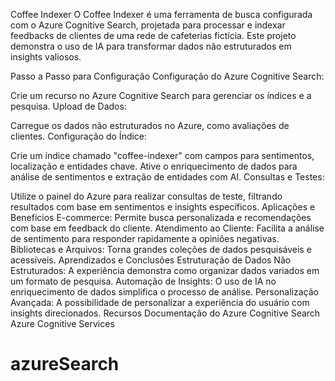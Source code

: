 Coffee Indexer
O Coffee Indexer é uma ferramenta de busca configurada com o Azure Cognitive Search, projetada para processar e indexar feedbacks de clientes de uma rede de cafeterias fictícia. Este projeto demonstra o uso de IA para transformar dados não estruturados em insights valiosos.

Passo a Passo para Configuração
Configuração do Azure Cognitive Search:

Crie um recurso no Azure Cognitive Search para gerenciar os índices e a pesquisa.
Upload de Dados:

Carregue os dados não estruturados no Azure, como avaliações de clientes.
Configuração do Índice:

Crie um índice chamado "coffee-indexer" com campos para sentimentos, localização e entidades chave.
Ative o enriquecimento de dados para análise de sentimentos e extração de entidades com AI.
Consultas e Testes:

Utilize o painel do Azure para realizar consultas de teste, filtrando resultados com base em sentimentos e insights específicos.
Aplicações e Benefícios
E-commerce: Permite busca personalizada e recomendações com base em feedback do cliente.
Atendimento ao Cliente: Facilita a análise de sentimento para responder rapidamente a opiniões negativas.
Bibliotecas e Arquivos: Torna grandes coleções de dados pesquisáveis e acessíveis.
Aprendizados e Conclusões
Estruturação de Dados Não Estruturados: A experiência demonstra como organizar dados variados em um formato de pesquisa.
Automação de Insights: O uso de IA no enriquecimento de dados simplifica o processo de análise.
Personalização Avançada: A possibilidade de personalizar a experiência do usuário com insights direcionados.
Recursos
Documentação do Azure Cognitive Search
Azure Cognitive Services

# azureSearch
